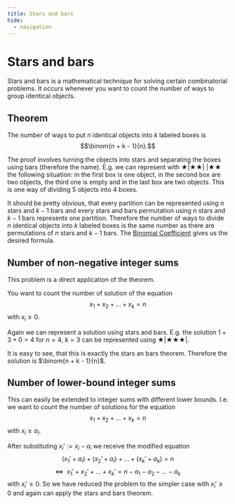 ```yaml
---
title: Stars and bars 
hide:
  - navigation
---
```

# Stars and bars

Stars and bars is a mathematical technique for solving certain combinatorial problems.
It occurs whenever you want to count the number of ways to group identical objects.

## Theorem

The number of ways to put $n$ identical objects into $k$ labeled boxes is
$$\binom{n + k - 1}{n}.$$

The proof involves turning the objects into stars and separating the boxes using bars (therefore the name).
E.g. we can represent with $\bigstar | \bigstar \bigstar |~| \bigstar \bigstar$ the following situation:
in the first box is one object, in the second box are two objects, the third one is empty and in the last box are two objects.
This is one way of dividing 5 objects into 4 boxes.

It should be pretty obvious, that every partition can be represented using $n$ stars and $k - 1$ bars and every stars and bars permutation using $n$ stars and $k - 1$ bars represents one partition.
Therefore the number of ways to divide $n$ identical objects into $k$ labeled boxes is the same number as there are permutations of $n$ stars and $k - 1$ bars.
The [Binomial Coefficient](binomial-coefficients.md) gives us the desired formula.

## Number of non-negative integer sums

This problem is a direct application of the theorem.

You want to count the number of solution of the equation 
$$x_1 + x_2 + \dots + x_k = n$$
with $x_i \ge 0$.

Again we can represent a solution using stars and bars.
E.g. the solution $1 + 3 + 0 = 4$ for $n = 4$, $k = 3$ can be represented using $\bigstar | \bigstar \bigstar \bigstar |$.

It is easy to see, that this is exactly the stars an bars theorem.
Therefore the solution is $\binom{n + k - 1}{n}$.

## Number of lower-bound integer sums

This can easily be extended to integer sums with different lower bounds.
I.e. we want to count the number of solutions for  the equation
$$x_1 + x_2 + \dots + x_k = n$$
with $x_i \ge a_i$.

After substituting $x_i' := x_i - a_i$ we receive the modified equation
$$(x_1' + a_i) + (x_2' + a_i) + \dots + (x_k' + a_k) = n$$
$$\Leftrightarrow ~ ~ x_1' + x_2' + \dots + x_k' = n - a_1 - a_2 - \dots - a_k$$
with $x_i' \ge 0$.
So we have reduced the problem to the simpler case with $x_i' \ge 0$ and again can apply the stars and bars theorem.
